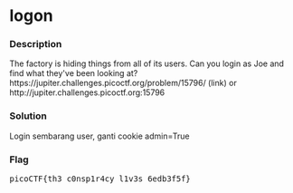 <h1>logon</h1>
<h3>Description</h3>
<p>The factory is hiding things from all of its users. Can you login as Joe and find what they've been looking at? https://jupiter.challenges.picoctf.org/problem/15796/ (link) or http://jupiter.challenges.picoctf.org:15796</p>
<h3>Solution</h3>
<p>Login sembarang user, ganti cookie admin=True</p>
<h3>Flag</h3>
<pre>
picoCTF{th3_c0nsp1r4cy_l1v3s_6edb3f5f}
</pre>
